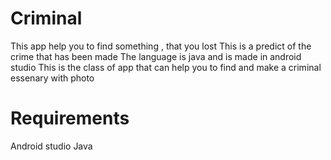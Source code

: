 # Criminal
This app help you to find something , that you lost
This is a predict of the crime that has been made 
The language is java and is made in android studio 
This is the class of app that can help you to find and make a criminal essenary with photo 

# Requirements
Android studio 
Java 


